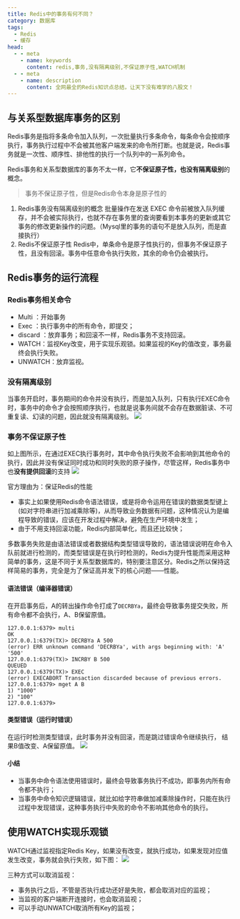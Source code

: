 ```yaml
---
title: Redis中的事务有何不同？
category: 数据库
tags:
  - Redis
  - 缓存
head:
  - - meta
    - name: keywords
      content: redis,事务,没有隔离级别,不保证原子性,WATCH机制
  - - meta
    - name: description
      content: 全网最全的Redis知识点总结，让天下没有难学的八股文！
---
```








## 与关系型数据库事务的区别

Redis事务是指将多条命令加入队列，一次批量执行多条命令，每条命令会按顺序执行，事务执行过程中不会被其他客户端发来的命令所打断。也就是说，Redis事务就是一次性、顺序性、排他性的执行一个队列中的一系列命令。

Redis事务和关系型数据库的事务不太一样，它**不保证原子性，也没有隔离级别**的概念。

> 事务不保证原子性，但是Redis命令本身是原子性的

1. Redis事务没有隔离级别的概念
批量操作在发送 EXEC 命令前被放入队列缓存，并不会被实际执行，也就不存在事务里的查询要看到本事务的更新或其它事务的修改更新操作的问题。（Mysql里的事务的语句不是放入队列，而是直接执行）
2. Redis不保证原子性
Redis中，单条命令是原子性执行的，但事务不保证原子性，且没有回滚。事务中任意命令执行失败，其余的命令仍会被执行。

## Redis事务的运行流程

### Redis事务相关命令

- Multi ：开始事务
- Exec ：执行事务中的所有命令，即提交；
- discard ：放弃事务；和回滚不一样，Redis事务不支持回滚。
- WATCH：监视Key改变，用于实现乐观锁。如果监视的Key的值改变，事务最终会执行失败。
- UNWATCH：放弃监视。

### 没有隔离级别

当事务开启时，事务期间的命令并没有执行，而是加入队列，只有执行EXEC命令时，事务中的命令才会按照顺序执行，也就是说事务间就不会存在数据脏读、不可重复读、幻读的问题，因此就没有隔离级别。
![](https://seven97-blog.oss-cn-hangzhou.aliyuncs.com/imgs/202404270809647.png)

### 事务不保证原子性

如上图所示，在通过EXEC执行事务时，其中命令执行失败不会影响到其他命令的执行，因此并没有保证同时成功和同时失败的原子操作，尽管这样，Redis事务中也**没有提供回滚**的支持
![](https://seven97-blog.oss-cn-hangzhou.aliyuncs.com/imgs/202404270810674.png)

官方理由为：保证Redis的性能

- 事实上如果使用Redis命令语法错误，或是将命令运用在错误的数据类型键上(如对字符串进行加减乘除等)，从而导致业务数据有问题，这种情况认为是编程导致的错误，应该在开发过程中解决，避免在生产环境中发生；
- 由于不用支持回滚功能，Redis内部简单化，而且还比较快；

多数事务失败是由语法错误或者数据结构类型错误导致的，语法错误说明在命令入队前就进行检测的，而类型错误是在执行时检测的，Redis为提升性能而采用这种简单的事务，这是不同于关系型数据库的，特别要注意区分。Redis之所以保持这样简易的事务，完全是为了保证高并发下的核心问题——性能。

#### 语法错误（编译器错误）
在开启事务后，A的转出操作命令打成了`DECRBYa`，最终会导致事务提交失败，所有命令都不会执行，A、B保留原值。
```
127.0.0.1:6379> multi
OK
127.0.0.1:6379(TX)> DECRBYa A 500
(error) ERR unknown command 'DECRBYa', with args beginning with: 'A' '500'
127.0.0.1:6379(TX)> INCRBY B 500
QUEUED
127.0.0.1:6379(TX)> EXEC
(error) EXECABORT Transaction discarded because of previous errors.
127.0.0.1:6379> mget A B
1) "1000"
2) "100"
127.0.0.1:6379>
```

#### 类型错误（运行时错误）
在运行时检测类型错误，此时事务并没有回滚，而是跳过错误命令继续执行， 结果B值改变、A保留原值。
![](https://seven97-blog.oss-cn-hangzhou.aliyuncs.com/imgs/202404270810644.png)

#### 小结
- 当事务中命令语法使用错误时，最终会导致事务执行不成功，即事务内所有命令都不执行；
- 当事务中命令知识逻辑错误，就比如给字符串做加减乘除操作时，只能在执行过程中发现错误，这种事务执行中失败的命令不影响其他命令的执行。

## 使用WATCH实现乐观锁
WATCH通过监视指定Redis Key，如果没有改变，就执行成功，如果发现对应值发生改变，事务就会执行失败，如下图：
![](https://seven97-blog.oss-cn-hangzhou.aliyuncs.com/imgs/202404270810967.png)

三种方式可以取消监视：
- 事务执行之后，不管是否执行成功还好是失败，都会取消对应的监视；
- 当监视的客户端断开连接时，也会取消监视；
- 可以手动UNWATCH取消所有Key的监视；



<!-- @include: @article-footer.snippet.md -->     
